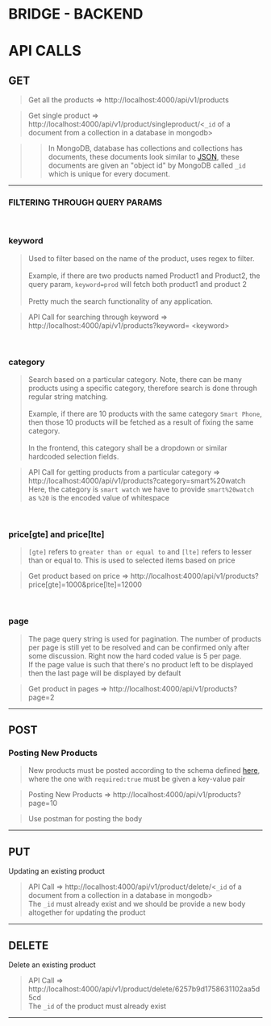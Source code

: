 # BRIDGE - BACKEND

# API CALLS

## GET

> Get all the products => http://localhost:4000/api/v1/products

> Get single product => http://localhost:4000/api/v1/product/singleproduct/<`_id` of a document from a collection in a database in mongodb>

>> In MongoDB, database has collections and collections has documents, these documents look similar to [JSON](https://developer.mozilla.org/en-US/docs/Learn/JavaScript/Objects/JSON), these documents are given an "object id" by MongoDB called `_id` which is unique for every document. 

<hr>

### FILTERING THROUGH QUERY PARAMS  

<br>

### keyword

> Used to filter based on the name of the product, uses regex to filter. <br><br>
Example, if there are two products named Product1 and Product2, the query param, `keyword=prod` will fetch both product1 and product 2 <br><br>
Pretty much the search functionality of any application.

> API Call for searching through keyword => http://localhost:4000/api/v1/products?keyword= \<keyword>

<br>

### category

> Search based on a particular category. Note, there can be many products using a specific category, therefore search is done through regular string matching.<br><br>
Example, if there are 10 products with the same category `Smart Phone`, then those 10 products will be fetched as a result of fixing the same category. <br><br>
In the frontend, this category shall be a dropdown or similar hardcoded selection fields.

> API Call for getting products from a particular category => http://localhost:4000/api/v1/products?category=smart%20watch <br>
Here, the category is `smart watch` we have to provide `smart%20watch` as `%20` is the encoded value of whitespace

<br>

### price\[gte] and price\[lte]

> `[gte]` refers to `greater than or equal to` and `[lte]` refers to lesser than or equal to. This is used to selected items based on price 

> Get product based on price => http://localhost:4000/api/v1/products?price[gte]=1000&price[lte]=12000

<br>

### page

> The page query string is used for pagination. The number of products per page is still yet to be resolved and can be confirmed only after some discussion. Right now the hard coded value is 5 per page. <br>
If the page value is such that there's no product left to be displayed then the last page will be displayed by default

> Get product in pages => http://localhost:4000/api/v1/products?page=2

<hr>

## POST

### Posting New Products

> New products must be posted according to the schema defined [here](./models/ProductModel.js), where the one with `required:true` must be given a key-value pair

> Posting New Products => http://localhost:4000/api/v1/products?page=10

> Use postman for posting the body

<hr>

## PUT

Updating an existing product
> API Call => http://localhost:4000/api/v1/product/delete/<`_id` of a document from a collection in a database in mongodb> <br> The `_id` must already exist and we should be provide a new body altogether for updating the product

<hr>

## DELETE

Delete an existing product
> API Call => http://localhost:4000/api/v1/product/delete/6257b9d1758631102aa5d5cd <br> The `_id` of the product must already exist

<hr>